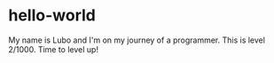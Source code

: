 # hello-world
My name is Lubo and I'm on my journey of a programmer. This is level 2/1000. Time to level up! 
